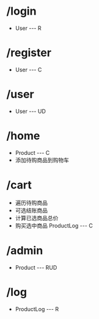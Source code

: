 # /login

- User --- R



# /register

- User --- C



# /user

- User --- UD



# /home

- Product --- C
- 添加待购商品到购物车



# /cart

- 遍历待购商品
- 可选结账商品
- 计算已选商品总价
- 购买选中商品 ProductLog --- C



# /admin

- Product --- RUD



# /log

- ProductLog --- R